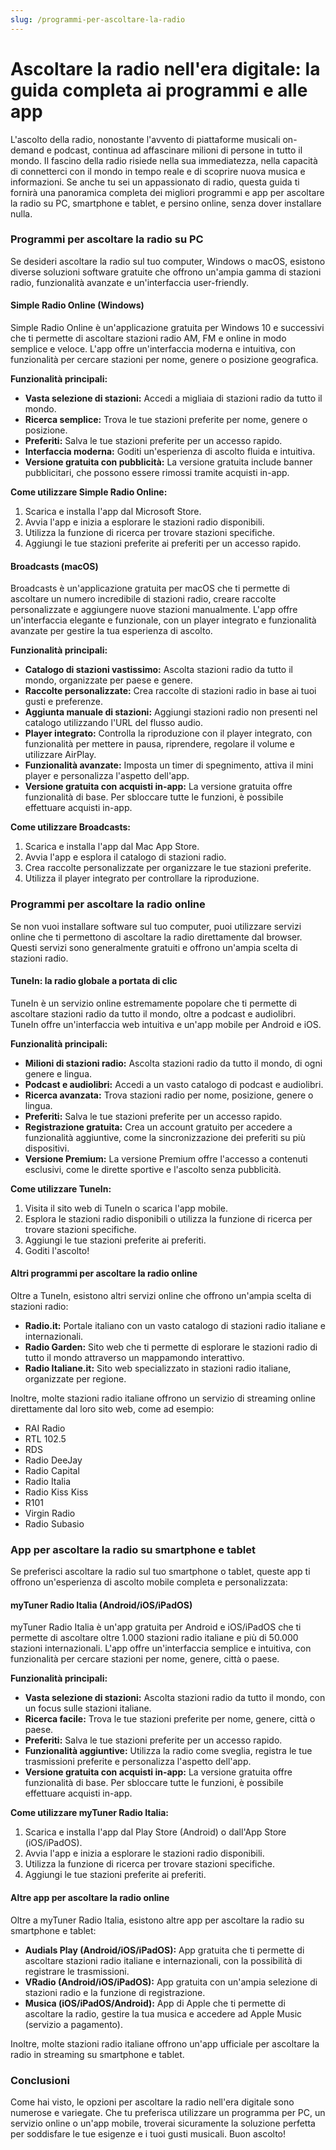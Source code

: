 ```yaml
---
slug: /programmi-per-ascoltare-la-radio
---
```



# Ascoltare la radio nell'era digitale: la guida completa ai programmi e alle app

L'ascolto della radio, nonostante l'avvento di piattaforme musicali on-demand e podcast, continua ad affascinare milioni di persone in tutto il mondo.  Il fascino della radio risiede nella sua immediatezza, nella capacità di connetterci con il mondo in tempo reale e di scoprire nuova musica e informazioni.  Se anche tu sei un appassionato di radio, questa guida ti fornirà una panoramica completa dei migliori programmi e app per ascoltare la radio su PC, smartphone e tablet, e persino online, senza dover installare nulla.

### Programmi per ascoltare la radio su PC

Se desideri ascoltare la radio sul tuo computer, Windows o macOS, esistono diverse soluzioni software gratuite che offrono un'ampia gamma di stazioni radio, funzionalità avanzate e un'interfaccia user-friendly.

#### Simple Radio Online (Windows)

Simple Radio Online è un'applicazione gratuita per Windows 10 e successivi che ti permette di ascoltare stazioni radio AM, FM e online in modo semplice e veloce.  L'app offre un'interfaccia moderna e intuitiva, con funzionalità per cercare stazioni per nome, genere o posizione geografica.

**Funzionalità principali:**

* **Vasta selezione di stazioni:**  Accedi a migliaia di stazioni radio da tutto il mondo.
* **Ricerca semplice:**  Trova le tue stazioni preferite per nome, genere o posizione.
* **Preferiti:**  Salva le tue stazioni preferite per un accesso rapido.
* **Interfaccia moderna:**  Goditi un'esperienza di ascolto fluida e intuitiva.
* **Versione gratuita con pubblicità:**  La versione gratuita include banner pubblicitari, che possono essere rimossi tramite acquisti in-app.

**Come utilizzare Simple Radio Online:**

1. Scarica e installa l'app dal Microsoft Store.
2. Avvia l'app e inizia a esplorare le stazioni radio disponibili.
3. Utilizza la funzione di ricerca per trovare stazioni specifiche.
4. Aggiungi le tue stazioni preferite ai preferiti per un accesso rapido.

#### Broadcasts (macOS)

Broadcasts è un'applicazione gratuita per macOS che ti permette di ascoltare un numero incredibile di stazioni radio, creare raccolte personalizzate e aggiungere nuove stazioni manualmente.  L'app offre un'interfaccia elegante e funzionale, con un player integrato e funzionalità avanzate per gestire la tua esperienza di ascolto.

**Funzionalità principali:**

* **Catalogo di stazioni vastissimo:**  Ascolta stazioni radio da tutto il mondo, organizzate per paese e genere.
* **Raccolte personalizzate:**  Crea raccolte di stazioni radio in base ai tuoi gusti e preferenze.
* **Aggiunta manuale di stazioni:**  Aggiungi stazioni radio non presenti nel catalogo utilizzando l'URL del flusso audio.
* **Player integrato:**  Controlla la riproduzione con il player integrato, con funzionalità per mettere in pausa, riprendere, regolare il volume e utilizzare AirPlay.
* **Funzionalità avanzate:**  Imposta un timer di spegnimento, attiva il mini player e personalizza l'aspetto dell'app.
* **Versione gratuita con acquisti in-app:**  La versione gratuita offre funzionalità di base.  Per sbloccare tutte le funzioni, è possibile effettuare acquisti in-app.

**Come utilizzare Broadcasts:**

1. Scarica e installa l'app dal Mac App Store.
2. Avvia l'app e esplora il catalogo di stazioni radio.
3. Crea raccolte personalizzate per organizzare le tue stazioni preferite.
4. Utilizza il player integrato per controllare la riproduzione.

### Programmi per ascoltare la radio online

Se non vuoi installare software sul tuo computer, puoi utilizzare servizi online che ti permettono di ascoltare la radio direttamente dal browser.  Questi servizi sono generalmente gratuiti e offrono un'ampia scelta di stazioni radio.

#### TuneIn: la radio globale a portata di clic

TuneIn è un servizio online estremamente popolare che ti permette di ascoltare stazioni radio da tutto il mondo, oltre a podcast e audiolibri.  TuneIn offre un'interfaccia web intuitiva e un'app mobile per Android e iOS.

**Funzionalità principali:**

* **Milioni di stazioni radio:**  Ascolta stazioni radio da tutto il mondo, di ogni genere e lingua.
* **Podcast e audiolibri:**  Accedi a un vasto catalogo di podcast e audiolibri.
* **Ricerca avanzata:**  Trova stazioni radio per nome, posizione, genere o lingua.
* **Preferiti:**  Salva le tue stazioni preferite per un accesso rapido.
* **Registrazione gratuita:**  Crea un account gratuito per accedere a funzionalità aggiuntive, come la sincronizzazione dei preferiti su più dispositivi.
* **Versione Premium:**  La versione Premium offre l'accesso a contenuti esclusivi, come le dirette sportive e l'ascolto senza pubblicità.

**Come utilizzare TuneIn:**

1. Visita il sito web di TuneIn o scarica l'app mobile.
2. Esplora le stazioni radio disponibili o utilizza la funzione di ricerca per trovare stazioni specifiche.
3. Aggiungi le tue stazioni preferite ai preferiti.
4. Goditi l'ascolto!

#### Altri programmi per ascoltare la radio online

Oltre a TuneIn, esistono altri servizi online che offrono un'ampia scelta di stazioni radio:

* **Radio.it:**  Portale italiano con un vasto catalogo di stazioni radio italiane e internazionali.
* **Radio Garden:**  Sito web che ti permette di esplorare le stazioni radio di tutto il mondo attraverso un mappamondo interattivo.
* **Radio Italiane.it:**  Sito web specializzato in stazioni radio italiane, organizzate per regione.

Inoltre, molte stazioni radio italiane offrono un servizio di streaming online direttamente dal loro sito web, come ad esempio:

* RAI Radio
* RTL 102.5
* RDS
* Radio DeeJay
* Radio Capital
* Radio Italia
* Radio Kiss Kiss
* R101
* Virgin Radio
* Radio Subasio

### App per ascoltare la radio su smartphone e tablet

Se preferisci ascoltare la radio sul tuo smartphone o tablet, queste app ti offrono un'esperienza di ascolto mobile completa e personalizzata:

#### myTuner Radio Italia (Android/iOS/iPadOS)

myTuner Radio Italia è un'app gratuita per Android e iOS/iPadOS che ti permette di ascoltare oltre 1.000 stazioni radio italiane e più di 50.000 stazioni internazionali.  L'app offre un'interfaccia semplice e intuitiva, con funzionalità per cercare stazioni per nome, genere, città o paese.

**Funzionalità principali:**

* **Vasta selezione di stazioni:**  Ascolta stazioni radio da tutto il mondo, con un focus sulle stazioni italiane.
* **Ricerca facile:**  Trova le tue stazioni preferite per nome, genere, città o paese.
* **Preferiti:**  Salva le tue stazioni preferite per un accesso rapido.
* **Funzionalità aggiuntive:**  Utilizza la radio come sveglia, registra le tue trasmissioni preferite e personalizza l'aspetto dell'app.
* **Versione gratuita con acquisti in-app:**  La versione gratuita offre funzionalità di base.  Per sbloccare tutte le funzioni, è possibile effettuare acquisti in-app.

**Come utilizzare myTuner Radio Italia:**

1. Scarica e installa l'app dal Play Store (Android) o dall'App Store (iOS/iPadOS).
2. Avvia l'app e inizia a esplorare le stazioni radio disponibili.
3. Utilizza la funzione di ricerca per trovare stazioni specifiche.
4. Aggiungi le tue stazioni preferite ai preferiti.

#### Altre app per ascoltare la radio online

Oltre a myTuner Radio Italia, esistono altre app per ascoltare la radio su smartphone e tablet:

* **Audials Play (Android/iOS/iPadOS):**  App gratuita che ti permette di ascoltare stazioni radio italiane e internazionali, con la possibilità di registrare le trasmissioni.
* **VRadio (Android/iOS/iPadOS):**  App gratuita con un'ampia selezione di stazioni radio e la funzione di registrazione.
* **Musica (iOS/iPadOS/Android):**  App di Apple che ti permette di ascoltare la radio, gestire la tua musica e accedere ad Apple Music (servizio a pagamento).

Inoltre, molte stazioni radio italiane offrono un'app ufficiale per ascoltare la radio in streaming su smartphone e tablet.

### Conclusioni

Come hai visto, le opzioni per ascoltare la radio nell'era digitale sono numerose e variegate.  Che tu preferisca utilizzare un programma per PC, un servizio online o un'app mobile, troverai sicuramente la soluzione perfetta per soddisfare le tue esigenze e i tuoi gusti musicali.  Buon ascolto!